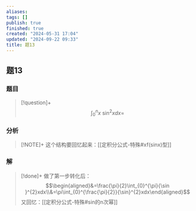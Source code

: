 ```yaml
---
aliases: 
tags: []
publish: true
finished: true
created: "2024-05-31 17:04"
updated: "2024-09-22 09:33"
title: 题13
---
```

## 题13
### 题目
> [!question]+
> $$ \int_0^nx\:\sin^2xdx=$$
### 分析
> [!NOTE]+
> 这个结构要回忆起来：[[定积分公式-特殊#xf(sinx)型]]
### 解
> [!done]+
> 做了第一步转化后：
> $$\begin{aligned}&=\frac{\pi}{2}\int_{0}^{\pi}{\sin }^{2}xdx\\&=\pi\int_{0}^{\frac{\pi}{2}}{\sin}^{2}xdx\end{aligned}$$
> 又回忆：[[定积分公式-特殊#sin的n次幂]]